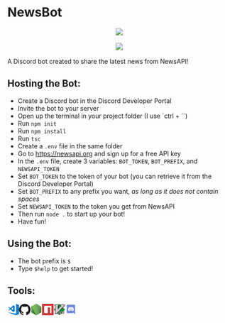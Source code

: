 # NewsBot

<p align="center">
  <a title="NewsBot" href="">
      <img src="https://cdn.pixabay.com/photo/2016/05/28/19/45/newspaper-1422025_1280.png">
  </a>
</p>
<p align="center">
  <a title="Node" href="">
    <img src="https://img.shields.io/badge/node.js-9.3.0-brightgreen.svg">
  </a>
</p>

A Discord bot created to share the latest news from NewsAPI!

## Hosting the Bot:
- Create a Discord bot in the Discord Developer Portal
- Invite the bot to your server
- Open up the terminal in your project folder (I use `ctrl + \``)
- Run `npm init`
- Run `npm install`
- Run `tsc`
- Create a `.env` file in the same folder
- Go to https://newsapi.org and sign up for a free API key
- In the `.env` file, create 3 variables: `BOT_TOKEN`, `BOT_PREFIX`, and `NEWSAPI_TOKEN`
- Set `BOT_TOKEN` to the token of your bot (you can retrieve it from the Discord Developer Portal)
- Set `BOT_PREFIX` to any prefix you want, *as long as it does not contain spaces*
- Set `NEWSAPI_TOKEN` to the token you get from NewsAPI
- Then run `node .` to start up your bot!
- Have fun!

## Using the Bot:
- The bot prefix is `$`
- Type `$help` to get started!

## Tools:
<img align="left" title="Visual Studio Code" alt="Visual Studio Code" width="26px" src="https://raw.githubusercontent.com/github/explore/80688e429a7d4ef2fca1e82350fe8e3517d3494d/topics/visual-studio-code/visual-studio-code.png" />
<img align="left" title="Github" alt="Github" width="26px" src="https://raw.githubusercontent.com/github/explore/78df643247d429f6cc873026c0622819ad797942/topics/github/github.png" />
<img align="left" title="Node.js" alt="Node.js" width="26px" src="https://raw.githubusercontent.com/github/explore/80688e429a7d4ef2fca1e82350fe8e3517d3494d/topics/nodejs/nodejs.png" />
<img align="left" title="NPM" alt="NPM" width="26px" src="https://raw.githubusercontent.com/github/explore/80688e429a7d4ef2fca1e82350fe8e3517d3494d/topics/npm/npm.png" />
<img align="left" title="Vim" alt="Vim" width="26px" src="https://raw.githubusercontent.com/github/explore/80688e429a7d4ef2fca1e82350fe8e3517d3494d/topics/vim/vim.png" />
<img align="left" title="Discord" alt="Discord" width="26px" src="https://raw.githubusercontent.com/github/explore/80688e429a7d4ef2fca1e82350fe8e3517d3494d/topics/discord/discord.png" />
